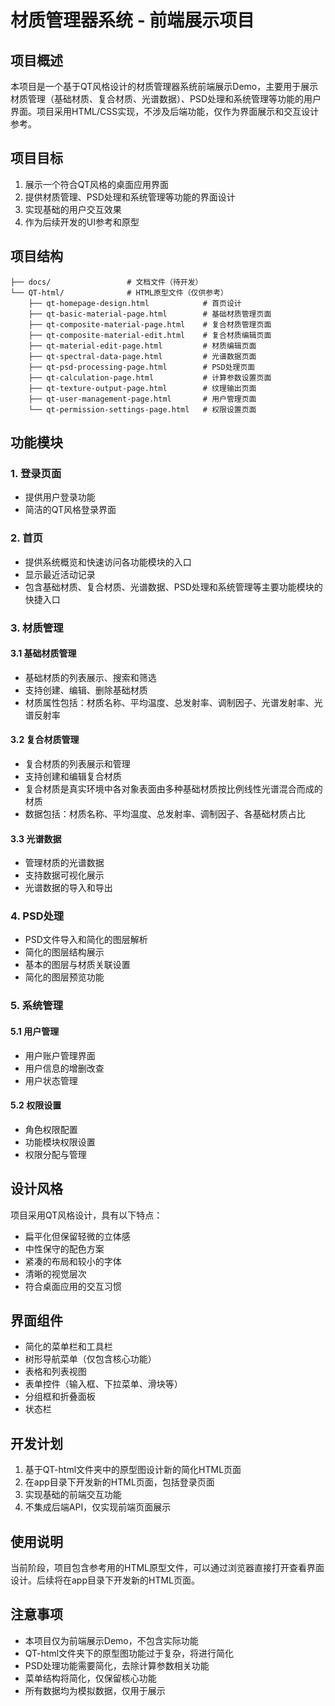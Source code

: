 # 材质管理器系统 - 前端展示项目

## 项目概述

本项目是一个基于QT风格设计的材质管理器系统前端展示Demo，主要用于展示材质管理（基础材质、复合材质、光谱数据）、PSD处理和系统管理等功能的用户界面。项目采用HTML/CSS实现，不涉及后端功能，仅作为界面展示和交互设计参考。

## 项目目标

1. 展示一个符合QT风格的桌面应用界面
2. 提供材质管理、PSD处理和系统管理等功能的界面设计
3. 实现基础的用户交互效果
4. 作为后续开发的UI参考和原型

## 项目结构

```
├── docs/                 # 文档文件（待开发）
└── QT-html/              # HTML原型文件（仅供参考）
    ├── qt-homepage-design.html            # 首页设计
    ├── qt-basic-material-page.html        # 基础材质管理页面
    ├── qt-composite-material-page.html    # 复合材质管理页面
    ├── qt-composite-material-edit.html    # 复合材质编辑页面
    ├── qt-material-edit-page.html         # 材质编辑页面
    ├── qt-spectral-data-page.html         # 光谱数据页面
    ├── qt-psd-processing-page.html        # PSD处理页面
    ├── qt-calculation-page.html           # 计算参数设置页面
    ├── qt-texture-output-page.html        # 纹理输出页面
    ├── qt-user-management-page.html       # 用户管理页面
    └── qt-permission-settings-page.html   # 权限设置页面
```

## 功能模块

### 1. 登录页面

- 提供用户登录功能
- 简洁的QT风格登录界面

### 2. 首页

- 提供系统概览和快速访问各功能模块的入口
- 显示最近活动记录
- 包含基础材质、复合材质、光谱数据、PSD处理和系统管理等主要功能模块的快捷入口

### 3. 材质管理

#### 3.1 基础材质管理

- 基础材质的列表展示、搜索和筛选
- 支持创建、编辑、删除基础材质
- 材质属性包括：材质名称、平均温度、总发射率、调制因子、光谱发射率、光谱反射率

#### 3.2 复合材质管理

- 复合材质的列表展示和管理
- 支持创建和编辑复合材质
- 复合材质是真实环境中各对象表面由多种基础材质按比例线性光谱混合而成的材质
- 数据包括：材质名称、平均温度、总发射率、调制因子、各基础材质占比

#### 3.3 光谱数据

- 管理材质的光谱数据
- 支持数据可视化展示
- 光谱数据的导入和导出

### 4. PSD处理

- PSD文件导入和简化的图层解析
- 简化的图层结构展示
- 基本的图层与材质关联设置
- 简化的图层预览功能

### 5. 系统管理

#### 5.1 用户管理

- 用户账户管理界面
- 用户信息的增删改查
- 用户状态管理

#### 5.2 权限设置

- 角色权限配置
- 功能模块权限设置
- 权限分配与管理

## 设计风格

项目采用QT风格设计，具有以下特点：

- 扁平化但保留轻微的立体感
- 中性保守的配色方案
- 紧凑的布局和较小的字体
- 清晰的视觉层次
- 符合桌面应用的交互习惯

## 界面组件

- 简化的菜单栏和工具栏
- 树形导航菜单（仅包含核心功能）
- 表格和列表视图
- 表单控件（输入框、下拉菜单、滑块等）
- 分组框和折叠面板
- 状态栏

## 开发计划

1. 基于QT-html文件夹中的原型图设计新的简化HTML页面
2. 在app目录下开发新的HTML页面，包括登录页面
3. 实现基础的前端交互功能
4. 不集成后端API，仅实现前端页面展示

## 使用说明

当前阶段，项目包含参考用的HTML原型文件，可以通过浏览器直接打开查看界面设计。后续将在app目录下开发新的HTML页面。

## 注意事项

- 本项目仅为前端展示Demo，不包含实际功能
- QT-html文件夹下的原型图功能过于复杂，将进行简化
- PSD处理功能需要简化，去除计算参数相关功能
- 菜单结构将简化，仅保留核心功能
- 所有数据均为模拟数据，仅用于展示
